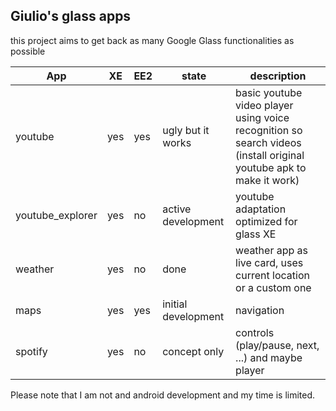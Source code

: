## Giulio's glass apps
this project aims to get back as many Google Glass functionalities as possible

| App | XE | EE2 | state | description |
| - | - | - | - | - |
| youtube | yes | yes | ugly but it works | basic youtube video player using voice recognition so search videos (install original youtube apk to make it work) |
| youtube_explorer | yes | no | active development | youtube adaptation optimized for glass XE |
| weather | yes | no | done | weather app as live card, uses current location or a custom one |
| maps | yes | yes | initial development | navigation |
| spotify | yes | no | concept only | controls (play/pause, next, ...) and maybe player |
Please note that I am not and android development and my time is limited.

